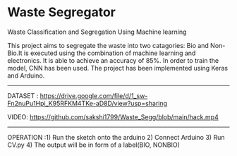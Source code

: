 # Waste Segregator

Waste Classification and Segregation Using Machine learning

This project aims to segregate the waste into two catagories: Bio and Non-Bio.It is executed using the combination of machine learning and electronics. It is able to achieve an accuracy of 85%. 
In order to train the model, CNN has been used. The project has been implemented using Keras and Arduino.
______________________________________________________________________________________________________________________________
DATASET : https://drive.google.com/file/d/1_sw-Fn2nuPu1Hpi_K95RFKM4TKe-aD8D/view?usp=sharing

VIDEO: https://github.com/sakshi1799/Waste_Segg/blob/main/hack.mp4
______________________________________________________________________________________________________________________________
OPERATION :1) Run the sketch onto the arduino
           2) Connect Arduino
           3) Run CV.py
           4) The output will be in form of a label(BIO, NONBIO)



